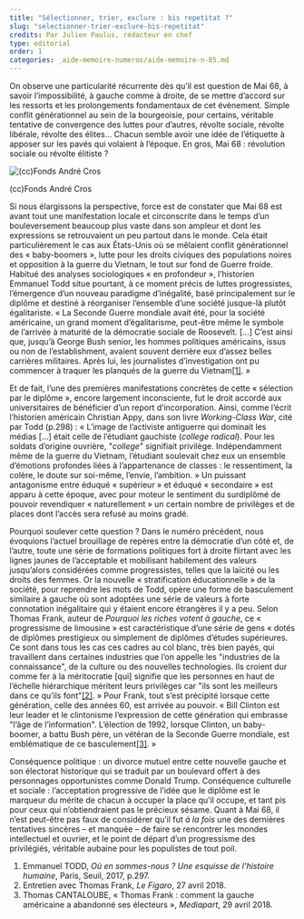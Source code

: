 ```yaml
---
title: "Sélectionner, trier, exclure : bis repetitat ?"
slug: "selectionner-trier-exclure-bis-repetitat"
credits: Par Julien Paulus, rédacteur en chef
type: editorial
order: 1
categories: _aide-memoire-numeros/aide-memoire-n-85.md
---
```


<span class="chapeau">On observe une particularité récurrente dès qu’il est question de Mai 68, à savoir l’impossibilité, à gauche comme à droite, de se mettre d’accord sur les ressorts et les prolongements fondamentaux de cet évènement. Simple conflit générationnel au sein de la bourgeoisie, pour certains, véritable tentative de convergence des luttes pour d’autres, révolte sociale, révolte libérale, révolte des élites… Chacun semble avoir une idée de l’étiquette à apposer sur les pavés qui volaient à l’époque. En gros, Mai 68&nbsp;: révolution sociale ou révolte élitiste&nbsp;?</span>

![(cc)Fonds André Cros](/assets/uploads/11-12.06.68_Mai_68._Nuit_demeutes._Manif._Barricades.Degats_1968_-_53Fi1028.jpg)

<span class="img-copyright">(cc)Fonds André Cros</span>

Si nous élargissons la perspective, force est de constater que Mai 68 est avant tout une manifestation locale et circonscrite dans le temps d’un bouleversement beaucoup plus vaste dans son ampleur et dont les expressions se retrouvaient un peu partout dans le monde. Cela était particulièrement le cas aux États-Unis où se mêlaient conflit générationnel des « baby-boomers », lutte pour les droits civiques des populations noires et opposition à la guerre du Vietnam, le tout sur fond de Guerre froide. Habitué des analyses sociologiques « en profondeur », l’historien Emmanuel Todd situe pourtant, à ce moment précis de luttes progressistes, l’émergence d’un nouveau paradigme d’inégalité, basé principalement sur le diplôme et destiné à réorganiser l’ensemble d’une société jusque-là plutôt égalitariste. « La Seconde Guerre mondiale avait été, pour la société américaine, un grand moment d’égalitarisme, peut-être même le symbole de l’arrivée à maturité de la démocratie sociale de Roosevelt. […] C’est ainsi que, jusqu’à George Bush senior, les hommes politiques américains, issus ou non de l’establishment, avaient souvent derrière eux d’assez belles carrières militaires. Après lui, les journalistes d’investigation ont pu commencer à traquer les planqués de la guerre du Vietnam[[1]](#footnote-1). »

Et de fait, l’une des premières manifestations concrètes de cette « sélection par le diplôme », encore largement inconsciente, fut le droit accordé aux universitaires de bénéficier d’un report d’incorporation. Ainsi, comme l’écrit l’historien américain Christian Appy, dans son livre _Working-Class War_, cité par Todd (p.298)&nbsp;: « L’image de l’activiste antiguerre qui dominait les médias […] était celle de l’étudiant gauchiste (_college radical_). Pour les soldats d’origine ouvrière, "_college_" signifiait privilège. Indépendamment même de la guerre du Vietnam, l’étudiant soulevait chez eux un ensemble d’émotions profondes liées à l’appartenance de classes&nbsp;: le ressentiment, la colère, le doute sur soi-même, l’envie, l’ambition. » Un puissant antagonisme entre éduqué « supérieur » et éduqué « secondaire » est apparu à cette époque, avec pour moteur le sentiment du surdiplômé de pouvoir revendiquer « naturellement » un certain nombre de privilèges et de places dont l’accès sera refusé au moins gradé.

Pourquoi soulever cette question&nbsp;? Dans le numéro précédent, nous évoquions l’actuel brouillage de repères entre la démocratie d’un côté et, de l’autre, toute une série de formations politiques fort à droite flirtant avec les lignes jaunes de l’acceptable et mobilisant habilement des valeurs jusqu’alors considérées comme progressistes, telles que la laïcité ou les droits des femmes. Or la nouvelle « stratification éducationnelle » de la société, pour reprendre les mots de Todd, opère une forme de basculement similaire à gauche où sont adoptées une série de valeurs à forte connotation inégalitaire qui y étaient encore étrangères il y a peu. Selon Thomas Frank, auteur de _Pourquoi les riches votent à gauche_, ce « progressisme de limousine » est caractéristique d’une série de gens « dotés de diplômes prestigieux ou simplement de diplômes d’études supérieures. Ce sont dans tous les cas ces cadres au col blanc, très bien payés, qui travaillent dans certaines industries que l’on appelle les "industries de la connaissance", de la culture ou des nouvelles technologies. Ils croient dur comme fer à la méritocratie [qui] signifie que les personnes en haut de l’échelle hiérarchique méritent leurs privilèges car "ils sont les meilleurs dans ce qu’ils font"[[2]](#footnote-2). » Pour Frank, tout s’est précipité lorsque cette génération, celle des années 60, est arrivée au pouvoir. « Bill Clinton est leur leader et le clintonisme l’expression de cette génération qui embrasse "l’âge de l’information". L’élection de 1992, lorsque Clinton, un baby-boomer, a battu Bush père, un vétéran de la Seconde Guerre mondiale, est emblématique de ce basculement[[3]](#footnote-3). »

Conséquence politique&nbsp;: un divorce mutuel entre cette nouvelle gauche et son électorat historique qui se traduit par un boulevard offert à des personnages opportunistes comme Donald Trump. Conséquence culturelle et sociale&nbsp;: l’acceptation progressive de l’idée que le diplôme est le marqueur du mérite de chacun à occuper la place qu’il occupe, et tant pis pour ceux qui n’obtiendraient pas le précieux sésame. Quant à Mai 68, il n’est peut-être pas faux de considérer qu’il fut _à la fois_ une des dernières tentatives sincères – et manquée – de faire se rencontrer les mondes intellectuel et ouvrier, et le point de départ d’un progressisme des privilégiés, véritable aubaine pour les populistes de tout poil.

1. Emmanuel TODD, _Où en sommes-nous&nbsp;? Une esquisse de l’histoire humaine_, Paris, Seuil, 2017, p.297.
2. Entretien avec Thomas Frank, _Le Figaro_, 27 avril 2018.
3. Thomas CANTALOUBE, « Thomas Frank&nbsp;: comment la gauche américaine a abandonné ses électeurs », _Mediapart_, 29 avril 2018.